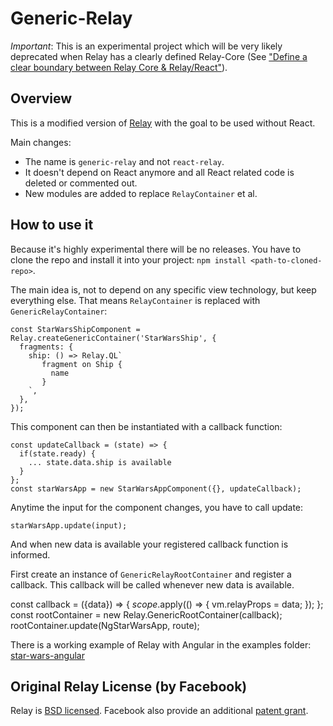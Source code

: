 # Generic-Relay

_Important_: This is an experimental project which will be very likely deprecated when Relay has a clearly defined Relay-Core (See ["Define a clear boundary between Relay Core & Relay/React"](https://github.com/facebook/relay/issues/559)).


## Overview

This is a modified version of [Relay](https://github.com/facebook/relay) with the goal to be used without React.


Main changes:
- The name is `generic-relay` and not `react-relay`.
- It doesn't depend on React anymore and all React related code is deleted or commented out.
- New modules are added to replace `RelayContainer` et al.

## How to use it

Because it's highly experimental there will be no releases. You have to clone the repo and install it into your project: `npm install <path-to-cloned-repo>`.

The main idea is, not to depend on any specific view technology, but keep everything else.
That means `RelayContainer` is replaced with `GenericRelayContainer`:

```
const StarWarsShipComponent = Relay.createGenericContainer('StarWarsShip', {
  fragments: {
    ship: () => Relay.QL`
       fragment on Ship {
         name
       }
    `,
  },
});
```
This component can then be instantiated with a callback function:

```
const updateCallback = (state) => {
  if(state.ready) {
    ... state.data.ship is available
  }
};
const starWarsApp = new StarWarsAppComponent({}, updateCallback);
```

Anytime the input for the component changes, you have to call update:
```
starWarsApp.update(input);
```
And when new data is available your registered callback function is informed.


First create an instance of `GenericRelayRootContainer` and register a callback.
This callback will be called whenever new data is available.

const callback = ({data}) => {
  $scope.$apply(() => {
    vm.relayProps = data;
  });
};
const rootContainer = new Relay.GenericRootContainer(callback);
rootContainer.update(NgStarWarsApp, route);


There is a working example of Relay with Angular in the examples folder: [star-wars-angular](examples/star-wars-angular)


## Original Relay License (by Facebook)

Relay is [BSD licensed](./LICENSE). Facebook also provide an additional [patent grant](./PATENTS).
